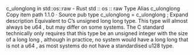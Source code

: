 c_ulonglong in std::os::raw - Rust
std
::
os
::
raw
Type Alias
c_ulonglong
Copy item path
1.1.0
·
Source
pub type c_ulonglong =
c_ulonglong
;
Expand description
Equivalent to C’s
unsigned long long
type.
This type will almost always be
u64
, but may differ on some systems. The C standard technically only requires that this type be an unsigned integer with the size of a
long long
, although in practice, no system would have a
long long
that is not a
u64
, as most systems do not have a standardised
u128
type.